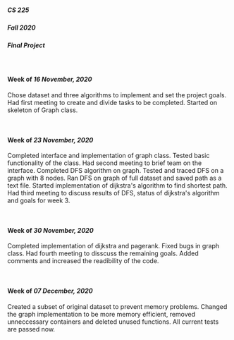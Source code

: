 ##### CS 225
##### Fall 2020
##### Final Project

<br>

#### Week of _16 November, 2020_
Chose dataset and three algorithms to implement and set the project goals. Had first meeting to create and divide tasks to be completed. Started on skeleton of Graph class.

<br>

#### Week of _23 November, 2020_
Completed interface and implementation of graph class. Tested basic functionality of the class. Had second meeting to brief team on the interface. Completed DFS algorithm on graph. Tested and traced DFS on a graph with 8 nodes. Ran DFS on graph of full dataset and saved path as a text file. Started implementation of dijkstra's algorithm to find shortest path. Had third meeting to discuss results of DFS, status of dijkstra's algorithm and goals for week 3.

<br>

#### Week of _30 November, 2020_
Completed implementation of dijkstra and pagerank. Fixed bugs in graph class. Had fourth meeting to disscuss the remaining goals. Added comments and increased the readibility of the code.

<br>

#### Week of _07 December, 2020_
Created a subset of original dataset to prevent memory problems. Changed the graph implementation to be more memory efficient, removed unneccessary containers and deleted unused functions. All current tests are passed now.

